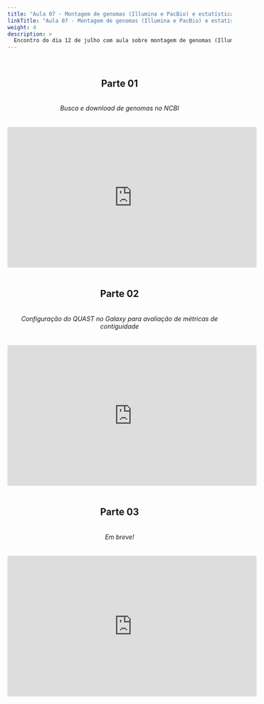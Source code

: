 ```yaml
---
title: "Aula 07 - Montagem de genomas (Illumina e PacBio) e estatísticas básicas de qualidade: L50, N50, tamanho, quantidade de contigs/scaffolds, cobertura, completude, contaminação"
linkTitle: "Aula 07 - Montagem de genomas (Illumina e PacBio) e estatísticas básicas de qualidade: L50, N50, tamanho, quantidade de contigs/scaffolds, cobertura, completude, contaminação"
weight: 4
description: >
  Encontro do dia 12 de julho com aula sobre montagem de genomas (Illumina e PacBio) e estatísticas básicas de qualidade: L50, N50, tamanho, quantidade de contigs/scaffolds, cobertura, completude, contaminação
---
```


<br>
<div align="center">
<h2>Parte 01</h2>
<br>
<i>Busca e download de genomas no NCBI</i>
<br><br><br>
<iframe width="560" height="315" src="https://www.youtube.com/embed/hVtctFivl5s" frameborder="0" allow="accelerometer; autoplay; clipboard-write; encrypted-media; gyroscope; picture-in-picture" allowfullscreen></iframe>
<br><br>

<h2>Parte 02</h2>
<br>
<i>Configuração do QUAST no Galaxy para avaliação de métricas de contiguidade</i>
<br><br><br>
<iframe width="560" height="315" src="https://www.youtube.com/embed/Y_afI-22dn0" frameborder="0" allow="accelerometer; autoplay; clipboard-write; encrypted-media; gyroscope; picture-in-picture" allowfullscreen></iframe>
<br><br>

<h2>Parte 03</h2>
<br>
<i>Em breve!</i>
<br><br><br>
<iframe width="560" height="315" src="https://www.youtube.com/embed/" frameborder="0" allow="accelerometer; autoplay; clipboard-write; encrypted-media; gyroscope; picture-in-picture" allowfullscreen></iframe>
<br><br>

</div>